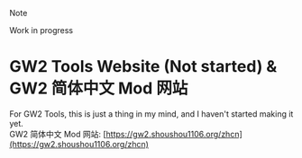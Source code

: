> [!NOTE]
> Work in progress

# GW2 Tools Website (Not started) & GW2 简体中文 Mod 网站
For GW2 Tools, this is just a thing in my mind, and I haven't started making it yet.  
GW2 简体中文 Mod 网站: [https://gw2.shoushou1106.org/zhcn](https://gw2.shoushou1106.org/zhcn)
